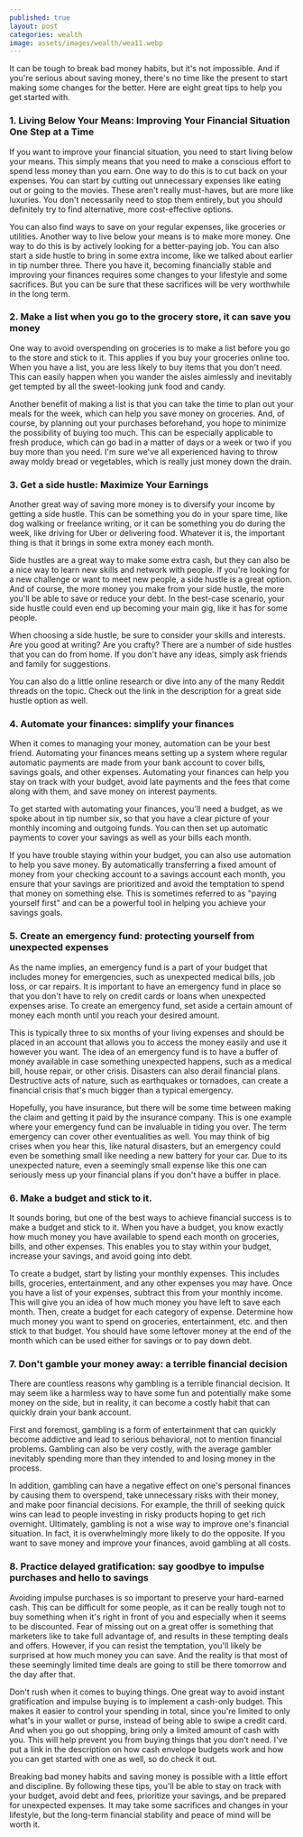 ```yaml
---
published: true
layout: post
categories: wealth
image: assets/images/wealth/wea11.webp
---
```


It can be tough to break bad money habits, but it's not impossible. And if you're serious about saving money, there's no time like the present to start making some changes for the better. Here are eight great tips to help you get started with.

### 1.	Living Below Your Means: Improving Your Financial Situation One Step at a Time  
If you want to improve your financial situation, you need to start living below your means. This simply means that you need to make a conscious effort to spend less money than you earn. One way to do this is to cut back on your expenses. You can start by cutting out unnecessary expenses like eating out or going to the movies. These aren't really must-haves, but are more like luxuries. You don't necessarily need to stop them entirely, but you should definitely try to find alternative, more cost-effective options.  

You can also find ways to save on your regular expenses, like groceries or utilities. Another way to live below your means is to make more money. One way to do this is by actively looking for a better-paying job. You can also start a side hustle to bring in some extra income, like we talked about earlier in tip number three. There you have it, becoming financially stable and improving your finances requires some changes to your lifestyle and some sacrifices. But you can be sure that these sacrifices will be very worthwhile in the long term.

### 2. Make a list when you go to the grocery store, it can save you money  
One way to avoid overspending on groceries is to make a list before you go to the store and stick to it. This applies if you buy your groceries online too. When you have a list, you are less likely to buy items that you don't need. This can easily happen when you wander the aisles aimlessly and inevitably get tempted by all the sweet-looking junk food and candy.  

Another benefit of making a list is that you can take the time to plan out your meals for the week, which can help you save money on groceries. And, of course, by planning out your purchases beforehand, you hope to minimize the possibility of buying too much. This can be especially applicable to fresh produce, which can go bad in a matter of days or a week or two if you buy more than you need. I'm sure we've all experienced having to throw away moldy bread or vegetables, which is really just money down the drain.

### 3. Get a side hustle: Maximize Your Earnings
Another great way of saving more money is to diversify your income by getting a side hustle. This can be something you do in your spare time, like dog walking or freelance writing, or it can be something you do during the week, like driving for Uber or delivering food. Whatever it is, the important thing is that it brings in some extra money each month.  

Side hustles are a great way to make some extra cash, but they can also be a nice way to learn new skills and network with people. If you're looking for a new challenge or want to meet new people, a side hustle is a great option. And of course, the more money you make from your side hustle, the more you'll be able to save or reduce your debt. In the best-case scenario, your side hustle could even end up becoming your main gig, like it has for some people.  

When choosing a side hustle, be sure to consider your skills and interests. Are you good at writing? Are you crafty? There are a number of side hustles that you can do from home. If you don't have any ideas, simply ask friends and family for suggestions.  

You can also do a little online research or dive into any of the many Reddit threads on the topic. Check out the link in the description for a great side hustle option as well.  

### 4. Automate your finances: simplify your finances
When it comes to managing your money, automation can be your best friend. Automating your finances means setting up a system where regular automatic payments are made from your bank account to cover bills, savings goals, and other expenses. Automating your finances can help you stay on track with your budget, avoid late payments and the fees that come along with them, and save money on interest payments.  

To get started with automating your finances, you'll need a budget, as we spoke about in tip number six, so that you have a clear picture of your monthly incoming and outgoing funds. You can then set up automatic payments to cover your savings as well as your bills each month.  

If you have trouble staying within your budget, you can also use automation to help you save money. By automatically transferring a fixed amount of money from your checking account to a savings account each month, you ensure that your savings are prioritized and avoid the temptation to spend that money on something else. This is sometimes referred to as "paying yourself first" and can be a powerful tool in helping you achieve your savings goals.  

### 5. Create an emergency fund: protecting yourself from unexpected expenses
As the name implies, an emergency fund is a part of your budget that includes money for emergencies, such as unexpected medical bills, job loss, or car repairs. It is important to have an emergency fund in place so that you don't have to rely on credit cards or loans when unexpected expenses arise. To create an emergency fund, set aside a certain amount of money each month until you reach your desired amount.  

This is typically three to six months of your living expenses and should be placed in an account that allows you to access the money easily and use it however you want. The idea of an emergency fund is to have a buffer of money available in case something unexpected happens, such as a medical bill, house repair, or other crisis. Disasters can also derail financial plans. Destructive acts of nature, such as earthquakes or tornadoes, can create a financial crisis that's much bigger than a typical emergency.  

Hopefully, you have insurance, but there will be some time between making the claim and getting it paid by the insurance company. This is one example where your emergency fund can be invaluable in tiding you over. The term emergency can cover other eventualities as well. You may think of big crises when you hear this, like natural disasters, but an emergency could even be something small like needing a new battery for your car. Due to its unexpected nature, even a seemingly small expense like this one can seriously mess up your financial plans if you don't have a buffer in place.  

### 6. Make a budget and stick to it. 
It sounds boring, but one of the best ways to achieve financial success is to make a budget and stick to it. When you have a budget, you know exactly how much money you have available to spend each month on groceries, bills, and other expenses. This enables you to stay within your budget, increase your savings, and avoid going into debt.  

To create a budget, start by listing your monthly expenses. This includes bills, groceries, entertainment, and any other expenses you may have. Once you have a list of your expenses, subtract this from your monthly income. This will give you an idea of how much money you have left to save each month. Then, create a budget for each category of expense. Determine how much money you want to spend on groceries, entertainment, etc. and then stick to that budget. You should have some leftover money at the end of the month which can be used either for savings or to pay down debt.  


### 7. Don't gamble your money away: a terrible financial decision
There are countless reasons why gambling is a terrible financial decision. It may seem like a harmless way to have some fun and potentially make some money on the side, but in reality, it can become a costly habit that can quickly drain your bank account.  

First and foremost, gambling is a form of entertainment that can quickly become addictive and lead to serious behavioral, not to mention financial problems. Gambling can also be very costly, with the average gambler inevitably spending more than they intended to and losing money in the process.  

In addition, gambling can have a negative effect on one's personal finances by causing them to overspend, take unnecessary risks with their money, and make poor financial decisions. For example, the thrill of seeking quick wins can lead to people investing in risky products hoping to get rich overnight. Ultimately, gambling is not a wise way to improve one's financial situation. In fact, it is overwhelmingly more likely to do the opposite. If you want to save money and improve your finances, avoid gambling at all costs.  

### 8. Practice delayed gratification: say goodbye to impulse purchases and hello to savings
Avoiding impulse purchases is so important to preserve your hard-earned cash. This can be difficult for some people, as it can be really tough not to buy something when it's right in front of you and especially when it seems to be discounted. Fear of missing out on a great offer is something that marketers like to take full advantage of, and results in these tempting deals and offers. However, if you can resist the temptation, you'll likely be surprised at how much money you can save. And the reality is that most of these seemingly limited time deals are going to still be there tomorrow and the day after that.  

Don't rush when it comes to buying things. One great way to avoid instant gratification and impulse buying is to implement a cash-only budget. This makes it easier to control your spending in total, since you're limited to only what's in your wallet or purse, instead of being able to swipe a credit card. And when you go out shopping, bring only a limited amount of cash with you. This will help prevent you from buying things that you don't need. I've put a link in the description on how cash envelope budgets work and how you can get started with one as well, so do check it out.  

Breaking bad money habits and saving money is possible with a little effort and discipline. By following these tips, you'll be able to stay on track with your budget, avoid debt and fees, prioritize your savings, and be prepared for unexpected expenses. It may take some sacrifices and changes in your lifestyle, but the long-term financial stability and peace of mind will be worth it.

